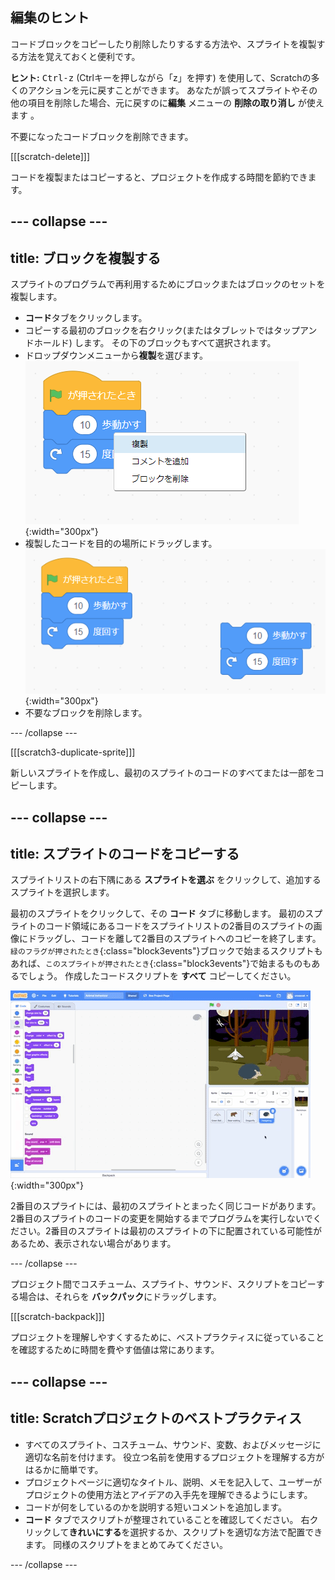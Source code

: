 ## 編集のヒント
コードブロックをコピーしたり削除したりするする方法や、スプライトを複製する方法を覚えておくと便利です。

**ヒント:** <kbd>Ctrl-z</kbd> (Ctrlキーを押しながら「z」を押す) を使用して、Scratchの多くのアクションを元に戻すことができます。 あなたが誤ってスプライトやその他の項目を削除した場合、元に戻すのに**編集** メニューの **削除の取り消し** が使えます 。

不要になったコードブロックを削除できます。

[[[scratch-delete]]]

コードを複製またはコピーすると、プロジェクトを作成する時間を節約できます。

--- collapse ---
---
title: ブロックを複製する
---

スプライトのプログラムで再利用するためにブロックまたはブロックのセットを複製します。

* **コード**タブをクリックします。
* コピーする最初のブロックを右クリック(またはタブレットではタップアンドホールド) します。 その下のブロックもすべて選択されます。
* ドロップダウンメニューから**複製**を選びます。
![Selecting 'Duplicate' in the menu.](images/scratchguide-duplicate.png){:width="300px"}
* 複製したコードを目的の場所にドラッグします。
![Moving the duplicated code.](images/scratchguide-drag.png){:width="300px"}
* 不要なブロックを削除します。

--- /collapse ---

[[[scratch3-duplicate-sprite]]]

新しいスプライトを作成し、最初のスプライトのコードのすべてまたは一部をコピーします。

--- collapse ---
---
title: スプライトのコードをコピーする
---

スプライトリストの右下隅にある **スプライトを選ぶ** をクリックして、追加するスプライトを選択します。

最初のスプライトをクリックして、その **コード** タブに移動します。 最初のスプライトのコード領域にあるコードをスプライトリストの2番目のスプライトの画像にドラッグし、コードを離して2番目のスプライトへのコピーを終了します。 `緑のフラグが押されたとき`{:class="block3events"}ブロックで始まるスクリプトもあれば、`このスプライトが押されたとき`{:class="block3events"}で始まるものもあるでしょう。 作成したコードスクリプトを **すべて** コピーしてください。

![コードを別のスプライトにコピーする](images/challenge1-sprite-list.gif){:width="300px"}

2番目のスプライトには、最初のスプライトとまったく同じコードがあります。 2番目のスプライトのコードの変更を開始するまでプログラムを実行しないでください。2番目のスプライトは最初のスプライトの下に配置されている可能性があるため、表示されない場合があります。

--- /collapse ---

プロジェクト間でコスチューム、スプライト、サウンド、スクリプトをコピーする場合は、それらを **バックパック**にドラッグします。

[[[scratch-backpack]]]

プロジェクトを理解しやすくするために、ベストプラクティスに従っていることを確認するために時間を費やす価値は常にあります。

--- collapse ---
---
title: Scratchプロジェクトのベストプラクティス
---

- すべてのスプライト、コスチューム、サウンド、変数、およびメッセージに適切な名前を付けます。 役立つ名前を使用するプロジェクトを理解する方がはるかに簡単です。
- プロジェクトページに適切なタイトル、説明、メモを記入して、ユーザーがプロジェクトの使用方法とアイデアの入手先を理解できるようにします。
- コードが何をしているのかを説明する短いコメントを追加します。
- **コード** タブでスクリプトが整理されていることを確認してください。 右クリックして**きれいにする**を選択するか、スクリプトを適切な方法で配置できます。 同様のスクリプトをまとめてみてください。

--- /collapse ---

